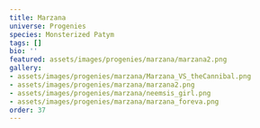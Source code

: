 ```yaml
---
title: Marzana
universe: Progenies
species: Monsterized Patym
tags: []
bio: ''
featured: assets/images/progenies/marzana/marzana2.png
gallery:
- assets/images/progenies/marzana/Marzana_VS_theCannibal.png
- assets/images/progenies/marzana/marzana2.png
- assets/images/progenies/marzana/neemsis_girl.png
- assets/images/progenies/marzana/marzana_foreva.png
order: 37
---
```

